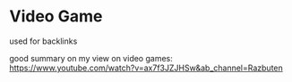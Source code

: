 # Video Game

used for backlinks

good summary on my view on video games: <https://www.youtube.com/watch?v=ax7f3JZJHSw&ab_channel=Razbuten>
